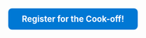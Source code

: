 ```{include} README.md
```

<p align="center">
  <a href="https://www.eventsquid.com/contestant-reg.cfm?event_id=27191" style="background-color:#0078D4;color:white;padding:12px 28px;text-align:center;text-decoration:none;display:inline-block;font-size:1.2em;border-radius:8px;font-weight:bold;">
    Register for the Cook-off!
  </a>
</p>

